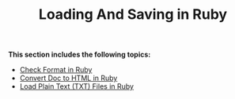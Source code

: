 ﻿---
title: Loading And Saving in Ruby
second_title: Aspose.Words for Java
articleTitle: Loading And Saving in Ruby
linktitle: Loading And Saving in Ruby
description: "Loading And Saving Documents using Ruby."
type: docs
weight: 30
url: /java/loading-and-saving-in-ruby/
---

**This section includes the following topics:**

- [Check Format in Ruby](/words/java/check-format-in-ruby/)
- [Convert Doc to HTML in Ruby](/words/java/convert-doc-to-html-in-ruby/)
- [Load Plain Text (TXT) Files in Ruby](/words/java/load-plain-text-txt-files-in-ruby/)
